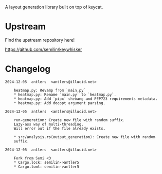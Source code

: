 A layout generation library built on top of keycat.

# Upstream

Find the upstream repository here!

https://github.com/semilin/keywhisker

# Changelog

```
2024-12-05  antlers  <antlers@illucid.net>

	heatmap.py: Revamp from `main.py`
	* heatmap.py: Rename `main.py` to `heatmap.py`.
	* heatmap.py: Add `pipx` shebang and PEP723 requirements metadata.
	* heatmap.py: Add docopt argument parsing.

2024-12-05  antlers  <antlers@illucid.net>

	run-generation: Create new file with random suffix.
	Lazy-ass way of multi-threading.
	Will error out if the file already exists.

	* src/analysis.rs(output_generation): Create new file with random
	suffix.

2024-12-05  antlers  <antlers@illucid.net>

	Fork from Semi <3
	* Cargo.lock: semilin->antler5
	* Cargo.toml: semilin->antler5
```
